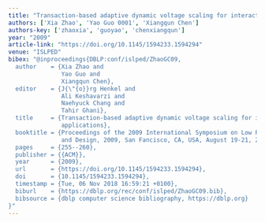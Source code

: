```yaml
---
title: "Transaction-based adaptive dynamic voltage scaling for interactive applications"
authors: ['Xia Zhao', 'Yao Guo 0001', 'Xiangqun Chen']
authors-key: ['zhaoxia', 'guoyao', 'chenxiangqun']
year: "2009"
article-link: "https://doi.org/10.1145/1594233.1594294"
venue: "ISLPED"
bibex: "@inproceedings{DBLP:conf/islped/ZhaoGC09,
  author    = {Xia Zhao and
               Yao Guo and
               Xiangqun Chen},
  editor    = {J{\"{o}}rg Henkel and
               Ali Keshavarzi and
               Naehyuck Chang and
               Tahir Ghani},
  title     = {Transaction-based adaptive dynamic voltage scaling for interactive
               applications},
  booktitle = {Proceedings of the 2009 International Symposium on Low Power Electronics
               and Design, 2009, San Fancisco, CA, USA, August 19-21, 2009},
  pages     = {255--260},
  publisher = {{ACM}},
  year      = {2009},
  url       = {https://doi.org/10.1145/1594233.1594294},
  doi       = {10.1145/1594233.1594294},
  timestamp = {Tue, 06 Nov 2018 16:59:21 +0100},
  biburl    = {https://dblp.org/rec/conf/islped/ZhaoGC09.bib},
  bibsource = {dblp computer science bibliography, https://dblp.org}
}"
---
```


